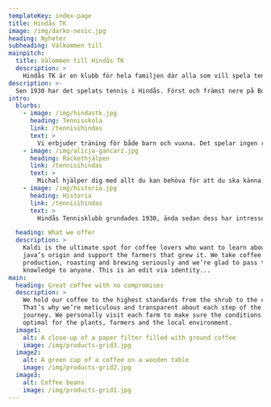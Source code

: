 ```yaml
---
templateKey: index-page
title: Hindås TK
image: /img/darko-nesic.jpg
heading: Nyheter
subheading: Välkommen till
mainpitch:
  title: Välommen till Hindås TK
  description: >
    Hindås TK är en klubb för hela familjen där alla som vill spela tennis ska känna sig välkomna.
description: >-
  Sen 1930 har det spelats tennis i Hindås. Först och främst nere på Boköhalvön men också uppe vid sportklustret i Fagervallen.
intro:
  blurbs:
    - image: /img/hindastk.jpg
      heading: Tennisskola
      link: /tennisihindas
      text: >
        Vi erbjuder träning för både barn och vuxna. Det spelar ingen roll om du är en erfaren spelare eller helt ny, vi ser till så att du hamnar i en grupp som passar din förmåga.
    - image: /img/alicja-gancarz.jpg
      heading: Rackethjälpen
      link: /tennisihindas
      text: >
        Michal hjälper dig med allt du kan behöva för att du ska känna dig som ett med ditt racket. Omsträngning, ny linda eller kanske vill du laborera med vikten för att få till den perfekta svingen.
    - image: /img/historia.jpg
      heading: Historia
      link: /tennisihindas
      text: >
        Hindås Tennisklubb grundades 1930, ända sedan dess har intresset för tennis varit stort i Hindås.

  heading: What we offer
  description: >
    Kaldi is the ultimate spot for coffee lovers who want to learn about their
    java’s origin and support the farmers that grew it. We take coffee
    production, roasting and brewing seriously and we’re glad to pass that
    knowledge to anyone. This is an edit via identity...
main:
  heading: Great coffee with no compromises
  description: >
    We hold our coffee to the highest standards from the shrub to the cup.
    That’s why we’re meticulous and transparent about each step of the coffee’s
    journey. We personally visit each farm to make sure the conditions are
    optimal for the plants, farmers and the local environment.
  image1:
    alt: A close-up of a paper filter filled with ground coffee
    image: /img/products-grid3.jpg
  image2:
    alt: A green cup of a coffee on a wooden table
    image: /img/products-grid2.jpg
  image3:
    alt: Coffee beans
    image: /img/products-grid1.jpg
---
```

